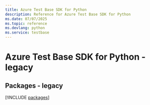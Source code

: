 ```yaml
---
title: Azure Test Base SDK for Python
description: Reference for Azure Test Base SDK for Python
ms.date: 07/07/2025
ms.topic: reference
ms.devlang: python
ms.service: testbase
---
```

# Azure Test Base SDK for Python - legacy
## Packages - legacy
[!INCLUDE [packages](test-base-index.md)]